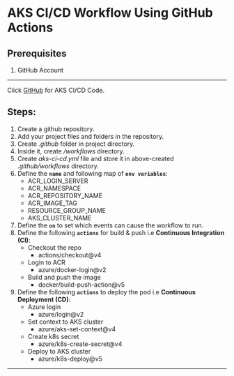 # AKS CI/CD Workflow Using GitHub Actions

## Prerequisites
1. GitHub Account

---

Click [GitHub](https://github.com/inflection-sahil/reancare/blob/master/.github/workflows/aks-ci-cd.yml) for AKS CI/CD Code.

## Steps:
1. Create a github repository.
2. Add your project files and folders in the repository.
2. Create *.github* folder in project directory.
3. Inside it, create */workflows* directory.
4. Create *aks-ci-cd.yml* file and store it in above-created *.github/workflows* directory.
5. Define the **`name`** and following map of **`env variables`**:
    - ACR_LOGIN_SERVER
    - ACR_NAMESPACE
    - ACR_REPOSITORY_NAME
    - ACR_IMAGE_TAG
    - RESOURCE_GROUP_NAME
    - AKS_CLUSTER_NAME
6. Define the **`on`** to set which events can cause the workflow to run.
7. Define the following **`actions`** for build & push i.e **Continuous Integration (CI)**:
    - Checkout the repo
        - actions/checkout@v4
    - Login to ACR
        - azure/docker-login@v2
    - Build and push the image
        - docker/build-push-action@v5
8. Define the following **`actions`** to deploy the pod i.e **Continuous Deployment (CD)**:
    - Azure login
        - azure/login@v2
    - Set context to AKS cluster
        - azure/aks-set-context@v4
    - Create k8s secret
        - azure/k8s-create-secret@v4
    - Deploy to AKS cluster
        - azure/k8s-deploy@v5

---